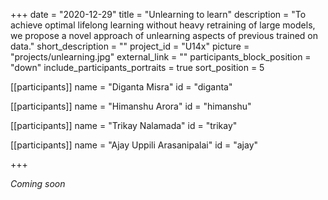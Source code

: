 +++
date = "2020-12-29"
title = "Unlearning to learn"
description = "To achieve optimal lifelong learning without heavy retraining of large models, we propose a novel approach of unlearning aspects of previous trained on data."
short_description = ""
project_id = "U14x"
picture = "projects/unlearning.jpg"
external_link = ""
participants_block_position = "down"
include_participants_portraits = true
sort_position = 5

[[participants]]
    name = "Diganta Misra"
    id = "diganta"

[[participants]]
    name = "Himanshu Arora"
    id = "himanshu"

[[participants]]
    name = "Trikay Nalamada"
    id = "trikay"

[[participants]]
    name = "Ajay Uppili Arasanipalai"
    id = "ajay"

+++

*Coming soon*